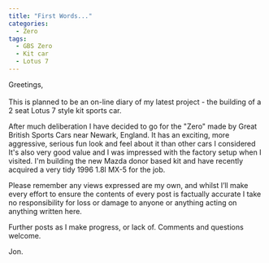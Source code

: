 ```yaml
---
title: "First Words..."
categories:
  - Zero
tags:
  - GBS Zero
  - Kit car
  - Lotus 7
---
```


Greetings,<br/><br/>
This is planned to be an on-line diary of my latest project - the building of a 2 seat Lotus 7 style kit sports car.

After much deliberation I have decided to go for the "Zero" made by Great British Sports Cars near Newark, England. It has an exciting, more aggressive, serious fun look and feel about it than other cars I considered  It's also very good value and I was impressed with the factory setup when I visited. I'm building the new Mazda donor based kit and have recently acquired a very tidy 1996 1.8l MX-5 for the job.

Please remember any views expressed are my own, and whilst I’ll make every effort to ensure the contents of every post is factually accurate I take no responsibility for loss or damage to anyone or anything acting on anything written here.

Further posts as I make progress, or lack of. Comments and questions welcome.

Jon.
